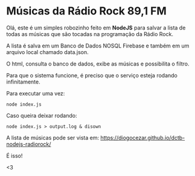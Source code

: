 # Músicas da Rádio Rock 89,1 FM

Olá, este é um simples robozinho feito em __NodeJS__ para salvar a lista de todas as músicas que são tocadas na programação da Rádio Rock.

A lista é salva em um Banco de Dados NOSQL Firebase e também em um arquivo local chamado data.json.

O html, consulta o banco de dados, exibe as músicas e possibilita o filtro.

Para que o sistema funcione, é preciso que o serviço esteja rodando infinitamente.

Para executar uma vez:

```
node index.js
```

Caso queira deixar rodando:

```
node index.js > output.log & disown
```

A lista de músicas pode ser vista em: https://diogocezar.github.io/dctb-nodejs-radiorock/

É isso!

<3
